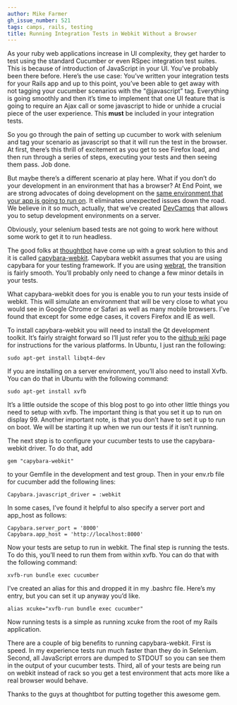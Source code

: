 ```yaml
---
author: Mike Farmer
gh_issue_number: 521
tags: camps, rails, testing
title: Running Integration Tests in Webkit Without a Browser
---
```




As your ruby web applications increase in UI complexity, they get harder to test using the standard Cucumber or even RSpec integration test suites. This is because of introduction of JavaScript in your UI. You’ve probably been there before. Here’s the use case: You’ve written your integration tests for your Rails app and up to this point, you’ve been able to get away with not tagging your cucumber scenarios with the “@javascript” tag. Everything is going smoothly and then it’s time to implement that one UI feature that is going to require an Ajax call or some javascript to hide or unhide a crucial piece of the user experience. This **must** be included in your integration tests.

So you go through the pain of setting up cucumber to work with selenium and tag your scenario as javascript so that it will run the test in the browser. At first, there’s this thrill of excitement as you get to see Firefox load, and then run through a series of steps, executing your tests and then seeing them pass. Job done.

But maybe there’s a different scenario at play here. What if you don’t do your development in an environment that has a browser? At End Point, we are strong advocates of doing development on the [same environment that your app is going to run on](http://www.devcamps.org/why). It eliminates unexpected issues down the road. We believe in it so much, actually, that we’ve created [DevCamps](http://www.devcamps.org/) that allows you to setup development environments on a server.

Obviously, your selenium based tests are not going to work here without some work to get it to run headless.

The good folks at [thoughtbot](https://thoughtbot.com/) have come up with a great solution to this and it is called [capybara-webkit](https://github.com/thoughtbot). Capybara webkit assumes that you are using capybara for your testing framework. If you are using [webrat](https://github.com/brynary/webrat), the transition is fairly smooth. You’ll probably only need to change a few minor details in your tests.

What capybara-webkit does for you is enable you to run your tests inside of webkit. This will simulate an environment that will be very close to what you would see in Google Chrome or Safari as well as many mobile browsers. I’ve found that except for some edge cases, it covers Firefox and IE as well.

To install capybara-webkit you will need to install the Qt development toolkit. It’s fairly straight forward so I’ll just refer you to the [github wiki](https://github.com/thoughtbot/capybara-webkit/wiki/Installing-QT) page for instructions for the various platforms. In Ubuntu, I just ran the following:

```nohighlight
sudo apt-get install libqt4-dev
```

If you are installing on a server environment, you’ll also need to install Xvfb. You can do that in Ubuntu with the following command:

```nohighlight
sudo apt-get install xvfb
```

It’s a little outside the scope of this blog post to go into other little things you need to setup with xvfb. The important thing is that you set it up to run on display 99. Another important note, is that you don’t have to set it up to run on boot. We will be starting it up when we run our tests if it isn’t running.

The next step is to configure your cucumber tests to use the capybara-webkit driver. To do that, add

```nohighlight
gem "capybara-webkit"
```

to your Gemfile in the development and test group. Then in your env.rb file for cucumber add the following lines:

```nohighlight
Capybara.javascript_driver = :webkit
```

In some cases, I’ve found it helpful to also specify a server port and app_host as follows:

```nohighlight
Capybara.server_port = '8000'
Capybara.app_host = 'http://localhost:8000'
```

Now your tests are setup to run in webkit. The final step is running the tests. To do this, you’ll need to run them from within xvfb. You can do that with the following command:

```nohighlight
xvfb-run bundle exec cucumber
```

I’ve created an alias for this and dropped it in my .bashrc file. Here’s my entry, but you can set it up anyway you’d like.

```nohighlight
alias xcuke="xvfb-run bundle exec cucumber"
```

Now running tests is a simple as running xcuke from the root of my Rails application.

There are a couple of big benefits to running capybara-webkit. First is speed. In my experience tests run much faster than they do in Selenium. Second, all JavaScript errors are dumped to STDOUT so you can see them in the output of your cucumber tests. Third, all of your tests are being run on webkit instead of rack so you get a test environment that acts more like a real browser would behave.

Thanks to the guys at thoughtbot for putting together this awesome gem.


